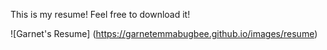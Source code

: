 This is my resume! Feel free to download it!

![Garnet's Resume]
(https://garnetemmabugbee.github.io/images/resume)
